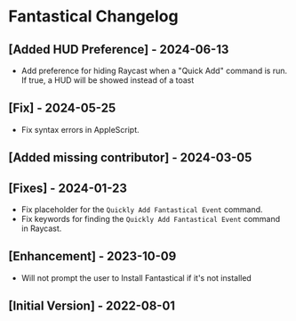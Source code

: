 # Fantastical Changelog

## [Added HUD Preference] - 2024-06-13

- Add preference for hiding Raycast when a "Quick Add" command is run. If true, a HUD will be showed instead of a toast

## [Fix] - 2024-05-25

- Fix syntax errors in AppleScript.

## [Added missing contributor] - 2024-03-05

## [Fixes] - 2024-01-23

- Fix placeholder for the `Quickly Add Fantastical Event` command.
- Fix keywords for finding the `Quickly Add Fantastical Event` command in Raycast.

## [Enhancement] - 2023-10-09

- Will not prompt the user to Install Fantastical if it's not installed

## [Initial Version] - 2022-08-01
